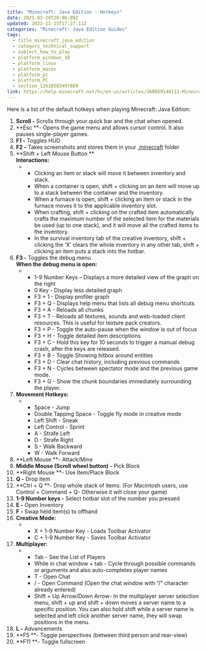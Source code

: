 ```yaml
---
title: "Minecraft: Java Edition - Hotkeys"
date: 2021-03-29T20:06:09Z
updated: 2023-11-15T17:27:11Z
categories: "Minecraft: Java Edition Guides"
tags:
  - title_minecraft_java_edition
  - category_technical_support
  - subject_how_to_play
  - platform_windows_10
  - platform_linux
  - platform_macos
  - platform_pc
  - platform_PC
  - section_12618583497869
link: https://help.minecraft.net/hc/en-us/articles/360059148111-Minecraft-Java-Edition-Hotkeys
---
```


Here is a list of the default hotkeys when playing Minecraft: Java Edition:

1.  **Scroll -** Scrolls through your quick bar and the chat when opened. 
2.  **Esc **- Opens the game menu and allows cursor control. It also pauses single-player games. 
3.  **F1 -** Toggles HUD 
4.  **F2 -** Takes screenshots and stores them in your [.minecraft](https://help.minecraft.net/hc/en-us/articles/4409159214605) folder 
5.  **Shift + Left Mouse Button **   
    **Interactions:** 
    - - Clicking an item or stack will move it between inventory and stack. 
      - When a container is open, shift + clicking on an item will move up to a stack between the container and the inventory. 
      - When a furnace is open, shift + clicking an item or stack in the furnace moves it to the applicable inventory slot. 
      - When crafting, shift + clicking on the crafted item automatically crafts the maximum number of the selected item for the materials be used (up to one stack), and it will move all the crafted items to the inventory. 
      - In the survival inventory tab of the creative inventory, shift + clicking the ‘X’ clears the whole inventory in any other tab, shift + clicking an item puts a stack into the hotbar. 
6.  **F3 -** Toggles the debug menu   
    **When the debug menu is open:** 
    - - 1-9 Number Keys – Displays a more detailed view of the graph on the right 
      - 0 Key - Display less detailed graph 
      - F3 + 1 - Display profiler graph 
      - F3 + Q - Displays help menu that lists all debug menu shortcuts 
      - F3 + A - Reloads all chunks 
      - F3 + T - Reloads all textures, sounds and web-loaded client resources. This is useful for texture pack creators. 
      - F3 + P - Toggle the auto-pause when the window is out of focus 
      - F3 + H - Toggle detailed item descriptions 
      - F3 + C - Hold this key for 10 seconds to trigger a manual debug crash, after the keys are released. 
      - F3 + B - Toggle Showing hitbox around entities 
      - F3 + D - Clear chat history, including previous commands 
      - F3 + N - Cycles between spectator mode and the previous game mode.
      - F3 + G - Show the chunk boundaries immediately surrounding the player. 
7.  **Movement Hotkeys:** 
    - - Space - Jump 
      - Double Tapping Space - Toggle fly mode in creative mode 
      - Left Shift - Sneak 
      - Left Control - Sprint 
      - A - Strafe Left 
      - D - Strafe Right 
      - S - Walk Backward 
      - W - Walk Forward 
8.  **Left Mouse **- Attack/Mine 
9.  **Middle Mouse (Scroll wheel button) -** Pick Block 
10. **Right Mouse **- Use Item/Place Block 
11. **Q -** Drop item 
12. **Ctrl + Q **- Drop whole stack of items. (For Macintosh users, use Control + Command + Q- Otherwise it will close your game) 
13. **1-9 Number keys -** Select hotbar slot of the number you pressed 
14. **E -** Open Inventory 
15. **F -** Swap held item(s) to offhand 
16. **Creative Mode:** 
    - - X + 1-9 Number Key - Loads Toolbar Activator 
      - C + 1-9 Number Key - Saves Toolbar Activator  
17. **Multiplayer:** 
    - - Tab - See the List of Players 
      - While in chat window + tab - Cycle through possible commands or arguments and also auto-completes player names 
      - T - Open Chat 
      - / - Open Command (Open the chat window with “/” character already entered) 
      - Shift + Up Arrow/Down Arrow- In the multiplayer server selection menu, shift + up and shift + down moves a server name to a specific position. You can also hold shift while a server name is selected and left click another server name, they will swap positions in the menu. 
18. **L -** Advancements 
19. **F5 **- Toggle perspectives (between third person and rear-view) 
20. **F11 **- Toggle fullscreen
